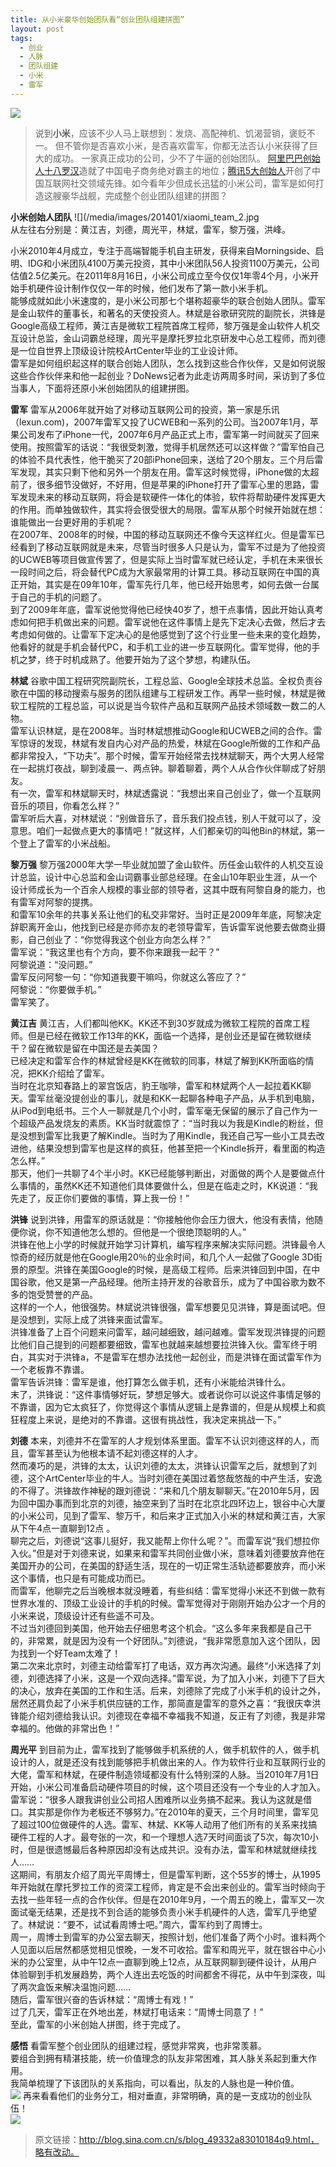 ```yaml
---
title: 从小米豪华创始团队看“创业团队组建拼图” 
layout: post
tags:
  - 创业 
  - 人脉 
  - 团队组建
  - 小米
  - 雷军
---
```


![](/media/images/201401/xiaomi_logo.png)
>  说到**小米**，应该不少人马上联想到：发烧、高配神机、饥渴营销，褒贬不一。 
>  但不管你是否喜欢小米，是否喜欢雷军，你都无法否认小米获得了巨大的成功。 
>  一家真正成功的公司，少不了牛逼的创始团队。
>  [阿里巴巴创始人十八罗汉](http://www.ithome.com/html/it/61794.htm)造就了中国电子商务绝对霸主的地位；[腾讯5大创始人](http://reteng.qq.com/info/13499.html)开创了中国互联网社交领域先锋。如今看年少但成长迅猛的小米公司，雷军是如何打造这艘豪华战舰，完成整个创业团队组建的拼图？


**小米创始人团队**
![](/media/images/201401/xiaomi_team_2.jpg  
从左往右分别是：黄江吉，刘德，周光平，林斌，雷军，黎万强，洪峰。  

小米2010年4月成立，专注于高端智能手机自主研发，获得来自Morningside、启明、IDG和小米团队4100万美元投资，其中小米团队56人投资1100万美元，公司估值2.5亿美元。在2011年8月16日，小米公司成立至今仅仅1年零4个月，小米开始手机硬件设计制作仅仅一年的时候，他们发布了第一款小米手机。  
能够成就如此小米速度的，是小米公司那七个堪称超豪华的联合创始人团队。雷军是金山软件的董事长，和著名的天使投资人。林斌是谷歌研究院的副院长，洪锋是Google高级工程师，黄江吉是微软工程院首席工程师，黎万强是金山软件人机交互设计总监，金山词霸总经理，周光平是摩托罗拉北京研发中心总工程师，而刘德是一位自世界上顶级设计院校ArtCenter毕业的工业设计师。  
雷军是如何组织起这样的联合创始人团队，怎么找到这些合作伙伴，又是如何说服这些合作伙伴来和他一起创业？DoNews记者为此走访两周多时间，采访到了多位当事人，下面将还原小米创始团队的组建拼图。  

**雷军**
雷军从2006年就开始了对移动互联网公司的投资，第一家是乐讯（lexun.com)，2007年雷军又投了UCWEB和一系列的公司。当2007年1月，苹果公司发布了iPhone一代，2007年6月产品正式上市，雷军第一时间就买了回来使用。按照雷军的话说：“我很受刺激，觉得手机居然还可以这样做？”雷军怕自己的体验不具代表性，他干脆买了20部iPhone回来，送给了20个朋友。三个月后雷军发现，其实只剩下他和另外一个朋友在用。雷军这时候觉得，iPhone做的太超前了，很多细节没做好，不好用，但是苹果的iPhone打开了雷军心里的思路，雷军发现未来的移动互联网，将会是软硬件一体化的体验，软件将帮助硬件发挥更大的作用。而单独做软件，其实将会很受很大的局限。雷军从那个时候开始就在想：谁能做出一台更好用的手机呢？  
在2007年、2008年的时候，中国的移动互联网还不像今天这样红火。但是雷军已经看到了移动互联网就是未来，尽管当时很多人只是认为，雷军不过是为了他投资的UCWEB等项目做宣传罢了，但是实际上当时雷军就已经认定，手机在未来很长一段时间之后，将会替代PC成为大家最常用的计算工具。移动互联网在中国的真正开始，其实是在09年10年，雷军先行几年，他已经开始思考，如何去做一台属于自己的手机的问题了。  
到了2009年年底，雷军说他觉得他已经快40岁了，想干点事情，因此开始认真考虑如何把手机做出来的问题。雷军说他在这件事情上是先下定决心去做，然后才去考虑如何做的。让雷军下定决心的是他感觉到了这个行业里一些未来的变化趋势，他看好的就是手机会替代PC，和手机工业的进一步互联网化。雷军觉得，他的手机之梦，终于时机成熟了。他要开始为了这个梦想，构建队伍。  

**林斌**
谷歌中国工程研究院副院长，工程总监、Google全球技术总监。全权负责谷歌在中国的移动搜索与服务的团队组建与工程研发工作。再早一些时候，林斌是微软工程院的工程总监，可以说是当今软件产品和互联网产品技术领域数一数二的人物。  
雷军认识林斌，是在2008年。当时林斌想推动Google和UCWEB之间的合作。雷军惊讶的发现，林斌有发自内心对产品的热爱，林斌在Google所做的工作和产品都非常投入，“下功夫”。那个时候，雷军开始经常去找林斌聊天，两个大男人经常在一起挑灯夜战，聊到凌晨一、两点钟。聊着聊着，两个人从合作伙伴聊成了好朋友。  
有一次，雷军和林斌聊天时，林斌透露说：“我想出来自己创业了，做一个互联网音乐的项目，你看怎么样？”  
雷军听后大喜，对林斌说：“别做音乐了，音乐我们投点钱，别人干就可以了，没意思。咱们一起做点更大的事情吧！”就这样，人们都亲切的叫他Bin的林斌，第一个登上了雷军的小米战船。  

**黎万强**
黎万强2000年大学一毕业就加盟了金山软件。历任金山软件的人机交互设计总监，设计中心总监和金山词霸事业部总经理。在金山10年职业生涯，从一个设计师成长为一个百余人规模的事业部的领导者，这其中既有阿黎自身的能力，也有雷军对阿黎的提携。  
和雷军10余年的共事关系让他们的私交非常好。当时正是2009年年底，阿黎决定辞职离开金山，他找到已经是亦师亦友的老领导雷军，告诉雷军说他要去做商业摄影，自己创业了：“你觉得我这个创业方向怎么样？”  
雷军说：“我这里也有个方向，要不你来跟我一起干？”  
阿黎说道：“没问题。”  
雷军反问阿黎一句：“你知道我要干嘛吗，你就这么答应了？”  
阿黎说：“你要做手机。”  
雷军笑了。

**黄江吉**
黄江吉，人们都叫他KK。KK还不到30岁就成为微软工程院的首席工程师。但是已经在微软工作13年的KK，面临一个选择，是创业还是留在微软继续干？留在微软是留在中国还是去美国？  
已经决定和雷军合作的林斌曾经是KK在微软的同事，林斌了解到KK所面临的情况，把KK介绍给了雷军。  
当时在北京知春路上的翠宫饭店，豹王咖啡，雷军和林斌两个人一起拉着KK聊天。雷军丝毫没提创业的事儿，就是和KK一起聊各种电子产品，从手机到电脑，从iPod到电纸书。三个人一聊就是几个小时，雷军毫无保留的展示了自己作为一个超级产品发烧友的素质。KK当时就震惊了：“当时我以为我是Kindle的粉丝，但是没想到雷军比我更了解Kindle。当时为了用Kindle，我还自己写一些小工具去改进他，结果没想到雷军也是这样的疯狂，他甚至把一个Kindle拆开，看里面的构造怎么样。”  
那天，他们一共聊了4个半小时。KK已经能够判断出，对面做的两个人是要做点什么事情的，虽然KK还不知道他们具体要做什么，但是在临走之时，KK说道：“我先走了，反正你们要做的事情，算上我一份！”  

**洪锋**
说到洪锋，用雷军的原话就是：“你接触他你会压力很大，他没有表情，他随便你说，你不知道他怎么想的。但他是一个很绝顶聪明的人。”  
洪锋在他上小学的时候就开始学习计算机，编写程序来解决实际问题。洪锋最令人惊奇的经历就是他在Google用20％的业余时间，和几个人一起做了Google 3D街景的原型。洪锋在美国Google的时候，是高级工程师。后来洪锋回到中国，在中国谷歌，他又是第一产品经理。他所主持开发的谷歌音乐，成为了中国谷歌为数不多的饱受赞誉的产品。  
这样的一个人，他很强势。林斌说洪锋很强，雷军想要见见洪锋，算是面试吧。但是没想到，实际上成了洪锋来面试雷军。  
洪锋准备了上百个问题来问雷军，越问越细致，越问越难。雷军发现洪锋提的问题比他们自己提到的问题都要细致，雷军也就越来越想要拉洪锋入伙。雷军终于明白，其实对于洪锋a，不是雷军在想办法找他一起创业，而是洪锋在面试雷军作为一个老板靠不靠谱。  
雷军告诉洪锋：雷军是谁，他打算怎么做手机，还有小米能给洪锋什么。  
末了，洪锋说：“这件事情够好玩，梦想足够大。或者说你可以说这件事情足够的不靠谱，因为它太疯狂了，你觉得这个事情从逻辑上是靠谱的，但是从规模上和疯狂程度上来说，是绝对的不靠谱。这很有挑战性，我决定来挑战一下。”  

**刘德**
本来，刘德并不在雷军的人才规划体系里面。雷军不认识刘德这样的人，而且，雷军甚至认为他根本请不起刘德这样的人才。  
然而凑巧的是，洪锋的太太，认识刘德的太太，洪锋认识雷军之后，就想到了刘德，这个ArtCenter毕业的牛人。当时刘德在美国过着悠哉悠哉的中产生活，安逸的不得了。洪锋故作神秘的跟刘德说：“来和几个朋友聊聊天。”在2010年5月，因为回中国办事而到北京的刘德，抽空来到了当时在北京北四环边上，银谷中心大厦的小米公司，见到了雷军、黎万千，和后来才正式加入小米的林斌和黄江吉，大家从下午4点一直聊到12点 。  
聊完之后，刘德说“这事儿挺好，我又能帮上你什么呢？”。而雷军说“我们想拉你入伙。”但是对于刘德来说，如果来和雷军共同创业做小米，意味着刘德要放弃他在美国开办的公司，在美国的舒适生活，现在的一切正常生活轨迹都要放弃，而小米这个事情，也只是有可能成功而已。  
而雷军，他聊完之后当晚根本就没睡着，有些纠结：雷军觉得小米还不到做一款有世界水准的、顶级工业设计的手机的时候。雷军觉得对于刚刚开始办公才一个月的小米来说，顶级设计还有些遥不可及。  
不过当刘德回到美国，他开始去仔细思考这个机会。“这么多年来我都是自己干的，非常累，就是因为没有一个好团队。”刘德说，“我非常愿意加入这个团队，因为找到一个好Team太难了！  
第二次来北京时，刘德主动给雷军打了电话，双方再次沟通。最终“小米选择了刘德，刘德选择了小米，这是一个双向选择。”雷军说，为了加入小米，刘德下了巨大的决心，放弃在美国的工作和生活。后来，刘德除了完成了小米手机的设计之外，居然还肩负起了小米手机供应链的工作，那简直是雷军的意外之喜：“我很庆幸洪锋能介绍刘德给我认识。刘德现在幸福不幸福我不知道，反正有了刘德，我是非常幸福的。他做的非常出色！”  

**周光平**
到目前为止，雷军找到了能够做手机系统的人，做手机软件的人，做手机设计的人，就是还没有找到能够把手机做出来的人。作为软件行业和互联网行业的大佬，雷军和林斌，在硬件制造领域都没有什么特别深的人脉。当2010年7月1日开始，小米公司准备启动硬件项目的时候，这个项目还没有一个专业的人才加入。  
雷军说：“很多人跟我讲创业公司招人困难所以业务搞不起来。我认为这就是借口。其实那是你作为老板还不够努力。”在2010年的夏天，三个月时间里，雷军见了超过100位做硬件的人选。雷军、林斌、KK等人动用了他们所有的关系来找搞硬件工程的人才。最夸张的一次，和一个理想人选7天时间面谈了5次，每次10小时，但是很遗憾最后各种原因却没有达成共识。没有办法，雷军和林斌就继续找人……  
这期间，有朋友介绍了周光平周博士，但是雷军判断，这个55岁的博士，从1995年开始就在摩托罗拉工作的资深工程师，肯定是不会出来创业的。雷军当时倾向于去找一些年轻一点的合作伙伴。但是在2010年9月，一个周五的晚上，雷军又一次面试毫无结果，还是找不到合适的能够负责小米手机硬件的人选，雷军几乎绝望了。林斌说：“要不，试试看周博士吧。”周六，雷军约到了周博士。  
周一，周博士到雷军的办公室去聊天，按照计划，他们准备了两个小时。谁料两个人见面以后居然都感觉相见恨晚，一发不可收拾。雷军和周光平，就在银谷中心小米的办公室里，从中午12点一直聊到晚上12点，从互联网聊到硬件设计，从用户体验聊到手机发展趋势，两个人连出去吃饭的时间都舍不得花，从中午到深夜，叫了两次盒饭来解决温饱问题……  
随后，雷军很兴奋的告诉林斌：“周博士有戏！”  
过了几天，雷军正在外地出差，林斌打电话来：“周博士同意了！”  
至此，雷军的小米创始人拼图，终于完成了。  

**感悟**
看雷军整个创业团队的组建过程，感觉非常爽，也非常羡慕。  
要组合到拥有精湛技能，统一价值理念的队友非常困难，其人脉关系起到重大作用。  
我简单梳理了下该团队的关系指向，可以看出，队友的人脉也是一种价值。  
![](/media/images/201401/xiaomi_team_1.jpg)
再来看看他们的业务分工，相对垂直，非常明确，真的是一支成功的创业队伍！  
![](/media/images/201401/xiaomi_architecture.jpg)


> 原文链接：http://blog.sina.com.cn/s/blog_49332a83010184q9.html，略有改动。
